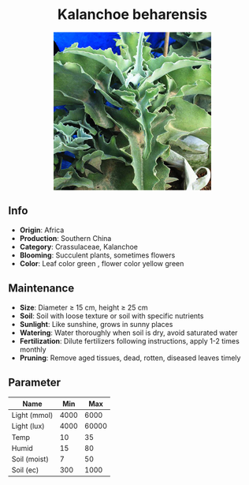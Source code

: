 <h1 align='center'>Kalanchoe beharensis</h1>
<p align="center">
    <img 
        align='center'
        width='320'
        src="../images/kalanchoe beharensis.png" 
        alt='Kalanchoe beharensis' />
</p>

## Info

 - **Origin**: Africa
 - **Production**: Southern China
 - **Category**: Crassulaceae, Kalanchoe
 - **Blooming**: Succulent plants, sometimes flowers
 - **Color**: Leaf color green , flower color yellow green

## Maintenance

 - **Size**: Diameter ≥ 15 cm, height ≥ 25 cm
 - **Soil**: Soil with loose texture or soil with specific nutrients
 - **Sunlight**: Like sunshine, grows in sunny places
 - **Watering**: Water thoroughly when soil is dry, avoid saturated water
 - **Fertilization**: Dilute fertilizers following instructions, apply 1-2 times monthly
 - **Pruning**: Remove aged tissues, dead, rotten, diseased leaves timely

## Parameter

| Name         | Min  | Max   |
|--------------|------|-------|
| Light (mmol) | 4000 | 6000  |
| Light (lux)  | 4000 | 60000 |
| Temp         | 10    | 35    |
| Humid        | 15   | 80    |
| Soil (moist) | 7   | 50    |
| Soil (ec)    | 300  | 1000  |